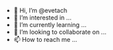 - 👋 Hi, I’m @evetach
- 👀 I’m interested in ...
- 🌱 I’m currently learning ...
- 💞️ I’m looking to collaborate on ...
- 📫 How to reach me ...

<!---
evetach/evetach is a ✨ special ✨ repository because its `README.md` (this file) appears on your GitHub profile.
You can click the Preview link to take a look at your changes.
--->

